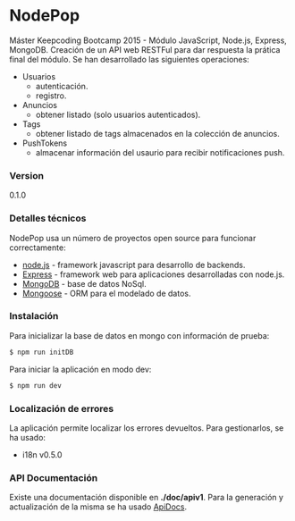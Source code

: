 # NodePop  

Máster Keepcoding Bootcamp 2015 - Módulo JavaScript, Node.js, Express, MongoDB.
Creación de un API web RESTFul para dar respuesta la prática final del módulo. Se han desarrollado las siguientes operaciones:
  - Usuarios
    - autenticación.
    - registro.
  - Anuncios
    - obtener listado (solo usuarios autenticados).
  - Tags
    - obtener listado de tags almacenados en la colección de anuncios.
  - PushTokens
    - almacenar información del usaurio para recibir notificaciones push.

### Version
0.1.0

### Detalles técnicos

NodePop usa un número de proyectos open source para funcionar correctamente:

* [node.js] - framework javascript para desarrollo de backends.
* [Express] - framework web para aplicaciones desarrolladas con node.js.
* [MongoDB] - base de datos NoSql.
* [Mongoose] - ORM para el modelado de datos.

### Instalación

Para inicializar la base de datos en mongo con información de prueba:

```sh
$ npm run initDB
```
Para iniciar la aplicación en modo dev:
```sh
$ npm run dev
```

### Localización de errores 

La aplicación permite localizar los errores devueltos. Para gestionarlos, se ha usado:

* i18n v0.5.0

### API Documentación

Existe una documentación disponible en **./doc/apiv1**. Para la generación y actualización de la misma se ha usado [ApiDocs].

[//]: # (These are reference links used in the body of this note and get stripped out when the markdown processor does it's job. There is no need to format nicely because it shouldn't be seen. Thanks SO - http://stackoverflow.com/questions/4823468/store-comments-in-markdown-syntax)

   [Express]: <http://expressjs.com>
   [node.js]: <http://nodejs.org>
   [MongoDB]: <https://www.mongodb.com>
   [Mongoose]: <http://mongoosejs.com>
   [ApiDocs]: <http://apidocjs.com>




